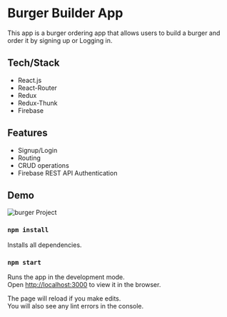 # Burger Builder App 

This app is a burger ordering app that allows users to build a burger and order it by signing up or Logging in. 

## Tech/Stack 

- React.js
- React-Router
- Redux
- Redux-Thunk
- Firebase

## Features 

- Signup/Login
- Routing
- CRUD operations 
- Firebase REST API Authentication 

## Demo 

![burger Project](https://user-images.githubusercontent.com/34722096/108782151-ad38e880-7530-11eb-9115-baf691814ed7.gif)

### `npm install`

Installs all dependencies.

### `npm start`

Runs the app in the development mode.<br>
Open [http://localhost:3000](http://localhost:3000) to view it in the browser.

The page will reload if you make edits.<br>
You will also see any lint errors in the console.
